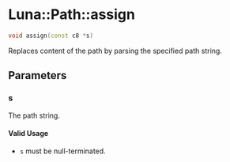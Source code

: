 # Luna::Path::assign

```c++
void assign(const c8 *s)
```

Replaces content of the path by parsing the specified path string. 



## Parameters
### s
The path string. 

#### Valid Usage
* `s` must be null-terminated. 

